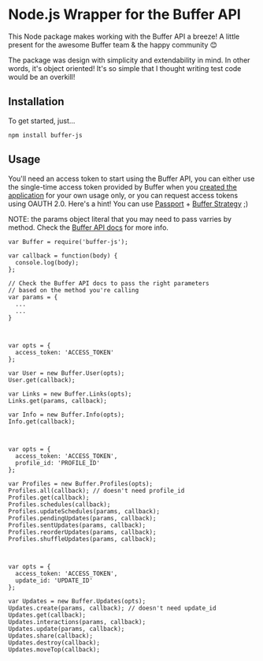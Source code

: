 Node.js Wrapper for the Buffer API
==================================
This Node package makes working with the Buffer API a breeze!
A little present for the awesome Buffer team & the happy community :blush:

The package was design with simplicity and extendability in mind. In other words, it's object oriented! It's so simple that I thought writing test code would be an overkill!

## Installation
To get started, just...
```
npm install buffer-js
```

## Usage
You'll need an access token to start using the Buffer API, you can either use the single-time access token provided by Buffer when you [created the application](https://buffer.com/developers/apps/create) for your own usage only, or you can request access tokens using OAUTH 2.0. Here's a hint! You can use [Passport](http://passportjs.org) + [Buffer Strategy](https://github.com/sebastiendb/passport-bufferapp) ;)

NOTE: the params object literal that you may need to pass varries by method. Check the [Buffer API docs](https://buffer.com/developers/api) for more info.

```
var Buffer = require('buffer-js');

var callback = function(body) {
  console.log(body);
};

// Check the Buffer API docs to pass the right parameters
// based on the method you're calling
var params = {
  ...
  ...
}



var opts = {
  access_token: 'ACCESS_TOKEN'
};

var User = new Buffer.User(opts);
User.get(callback);

var Links = new Buffer.Links(opts);
Links.get(params, callback);

var Info = new Buffer.Info(opts);
Info.get(callback);



var opts = {
  access_token: 'ACCESS_TOKEN',
  profile_id: 'PROFILE_ID'
};

var Profiles = new Buffer.Profiles(opts);
Profiles.all(callback); // doesn't need profile_id
Profiles.get(callback);
Profiles.schedules(callback);
Profiles.updateSchedules(params, callback);
Profiles.pendingUpdates(params, callback);
Profiles.sentUpdates(params, callback);
Profiles.reorderUpdates(params, callback);
Profiles.shuffleUpdates(params, callback);



var opts = {
  access_token: 'ACCESS_TOKEN',
  update_id: 'UPDATE_ID'
};

var Updates = new Buffer.Updates(opts);
Updates.create(params, callback); // doesn't need update_id
Updates.get(callback);
Updates.interactions(params, callback); 
Updates.update(params, callback); 
Updates.share(callback);
Updates.destroy(callback);
Updates.moveTop(callback);
```
